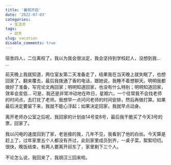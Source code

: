 ```yaml
---
title: '暑假开启'
date: '2022-07-03'
categories:
  - 生活志
tags:
  - 祁东
slug: vacation
disable_comments: true
---
```


宿舍四人，二位离校了。我以为我会很淡定，我会坚持到学校赶人，没想到我… …  

前天晚上我就知道，两位室友第二天准备走了，结果我在当天晚上就失眠了，也想回家了。翻来覆去，最后我拨通了香的电话，跟她说，我睡不着想聊天。明明我都做好了准备，写完论文再回家；明明知道回家，也没有什么特别；明明知道回家，效率会变低… 可是，我还是非常冲动地在昨日，星期六，一个往常我不会找老师的时间点，去打扰了老师。我想早一点问问老师的时间安排，然后再做打算。如果最后决定要留下来，我就不能心浮起；如果决定回家，我就早点动身。

离开老师办公室之后呢，我回家的计划由14号变8号，最后我干脆买了今天3号的票，回家了。

我以闪电的速度回到了家，老爸接的我，几年不见，我看到了他的白丝。今天算是赶上了，过年家里五个人都没有齐过，此刻家里成员到齐，一桌子菜，絮絮叨叨。很快，晚饭结束，有两人要离开祁东了，家里剩下三个人。

不论怎么说，我回来了，我胡汉三回来啦。